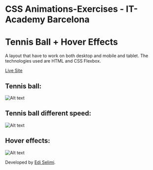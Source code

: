 # CSS Animations-Exercises - IT-Academy Barcelona

# Tennis Ball + Hover Effects

A layout that have to work on both desktop and mobile and tablet.
The technologies used are HTML and CSS Flexbox.

[Live Site](https://japan-traveling-website-template.netlify.app/)


## Tennis ball:
![Alt text](./img/picture1.png?raw=true "Layout")


## Tennis ball different speed:
![Alt text](./img/picture2.png?raw=true "Layout")


## Hover effects:
![Alt text](./img/picture3.png?raw=true "Layout")




Developed by [Edi Selimi](https://ediselimi.com/).
